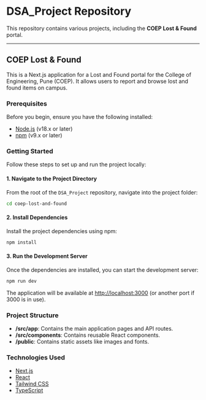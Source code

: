 # DSA_Project Repository

This repository contains various projects, including the **COEP Lost & Found** portal.

---

## COEP Lost & Found

This is a Next.js application for a Lost and Found portal for the College of Engineering, Pune (COEP). It allows users to report and browse lost and found items on campus.

### Prerequisites

Before you begin, ensure you have the following installed:
- [Node.js](https://nodejs.org/en/) (v18.x or later)
- [npm](https://www.npmjs.com/) (v9.x or later)

### Getting Started

Follow these steps to set up and run the project locally:

#### 1. Navigate to the Project Directory

From the root of the `DSA_Project` repository, navigate into the project folder:

```bash
cd coep-lost-and-found
```

#### 2. Install Dependencies

Install the project dependencies using npm:

```bash
npm install
```

#### 3. Run the Development Server

Once the dependencies are installed, you can start the development server:

```bash
npm run dev
```

The application will be available at [http://localhost:3000](http://localhost:3000) (or another port if 3000 is in use).

### Project Structure

- **/src/app**: Contains the main application pages and API routes.
- **/src/components**: Contains reusable React components.
- **/public**: Contains static assets like images and fonts.

### Technologies Used

- [Next.js](https://nextjs.org/)
- [React](https://reactjs.org/)
- [Tailwind CSS](https://tailwindcss.com/)
- [TypeScript](https://www.typescriptlang.org/)
